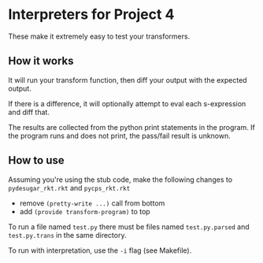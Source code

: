 
Interpreters for Project 4
==========================

These make it extremely easy to test your transformers.

## How it works
It will run your transform function, then diff your output with the expected output. 

If there is a difference, it will optionally attempt to eval each s-expression and diff that.

The results are collected from the python print statements in the program. If the program runs and does not print, the pass/fail result is unknown.

## How to use

Assuming you're using the stub code, make the following changes to `pydesugar_rkt.rkt` and `pycps_rkt.rkt`
- remove `(pretty-write ...)` call from bottom
- add `(provide transform-program)` to top

To run a file named `test.py` there must be files named `test.py.parsed` and `test.py.trans` in the same directory. 

To run with interpretation, use the `-i` flag (see Makefile).

